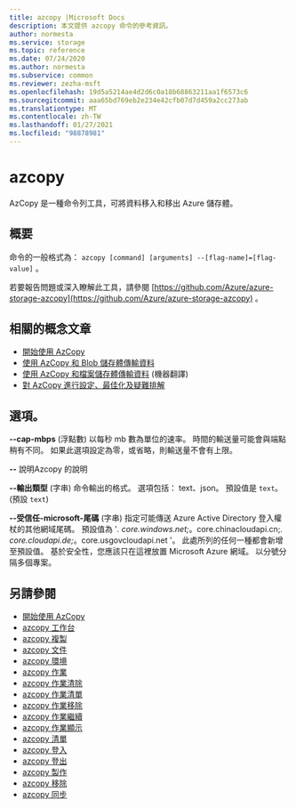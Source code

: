 ```yaml
---
title: azcopy |Microsoft Docs
description: 本文提供 azcopy 命令的參考資訊。
author: normesta
ms.service: storage
ms.topic: reference
ms.date: 07/24/2020
ms.author: normesta
ms.subservice: common
ms.reviewer: zezha-msft
ms.openlocfilehash: 19d5a5214ae4d2d6c0a18b68863211aa1f6573c6
ms.sourcegitcommit: aaa65bd769eb2e234e42cfb07d7d459a2cc273ab
ms.translationtype: MT
ms.contentlocale: zh-TW
ms.lasthandoff: 01/27/2021
ms.locfileid: "98878981"
---
```

# <a name="azcopy"></a>azcopy

AzCopy 是一種命令列工具，可將資料移入和移出 Azure 儲存體。

## <a name="synopsis"></a>概要

命令的一般格式為： `azcopy [command] [arguments] --[flag-name]=[flag-value]` 。

若要報告問題或深入瞭解此工具，請參閱 [https://github.com/Azure/azure-storage-azcopy](https://github.com/Azure/azure-storage-azcopy) 。

## <a name="related-conceptual-articles"></a>相關的概念文章

- [開始使用 AzCopy](storage-use-azcopy-v10.md)
- [使用 AzCopy 和 Blob 儲存體傳輸資料](./storage-use-azcopy-v10.md#transfer-data)
- [使用 AzCopy 和檔案儲存體傳輸資料](storage-use-azcopy-files.md) (機器翻譯)
- [對 AzCopy 進行設定、最佳化及疑難排解](storage-use-azcopy-configure.md)

## <a name="options"></a>選項。

**--cap-mbps** (浮點數) 以每秒 mb 數為單位的速率。 時間的輸送量可能會與端點稍有不同。 如果此選項設定為零，或省略，則輸送量不會有上限。

**--** 說明Azcopy 的說明
      
**--輸出類型**  (字串) 命令輸出的格式。 選項包括： text、json。 預設值是 `text`。  (預設 `text`) 

**--受信任-microsoft-尾碼** (字串) 指定可能傳送 Azure Active Directory 登入權杖的其他網域尾碼。  預設值為 '*. core.windows.net;*。core.chinacloudapi.cn;*. core.cloudapi.de;*。core.usgovcloudapi.net '。 此處所列的任何一種都會新增至預設值。 基於安全性，您應該只在這裡放置 Microsoft Azure 網域。 以分號分隔多個專案。

## <a name="see-also"></a>另請參閱

- [開始使用 AzCopy](storage-use-azcopy-v10.md)
- [azcopy 工作台](storage-ref-azcopy-bench.md)
- [azcopy 複製](storage-ref-azcopy-copy.md)
- [azcopy 文件](storage-ref-azcopy-doc.md)
- [azcopy 環境](storage-ref-azcopy-env.md)
- [azcopy 作業](storage-ref-azcopy-jobs.md)
- [azcopy 作業清除](storage-ref-azcopy-jobs-clean.md)
- [azcopy 作業清單](storage-ref-azcopy-jobs-list.md)
- [azcopy 作業移除](storage-ref-azcopy-jobs-remove.md)
- [azcopy 作業繼續](storage-ref-azcopy-jobs-resume.md)
- [azcopy 作業顯示](storage-ref-azcopy-jobs-show.md)
- [azcopy 清單](storage-ref-azcopy-list.md)
- [azcopy 登入](storage-ref-azcopy-login.md)
- [azcopy 登出](storage-ref-azcopy-logout.md)
- [azcopy 製作](storage-ref-azcopy-make.md)
- [azcopy 移除](storage-ref-azcopy-remove.md)
- [azcopy 同步](storage-ref-azcopy-sync.md)
